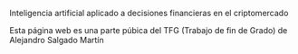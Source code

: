 Inteligencia artificial aplicado a decisiones financieras en el criptomercado

Esta página web es una parte púbica del TFG (Trabajo de fin de Grado) de Alejandro Salgado Martín
